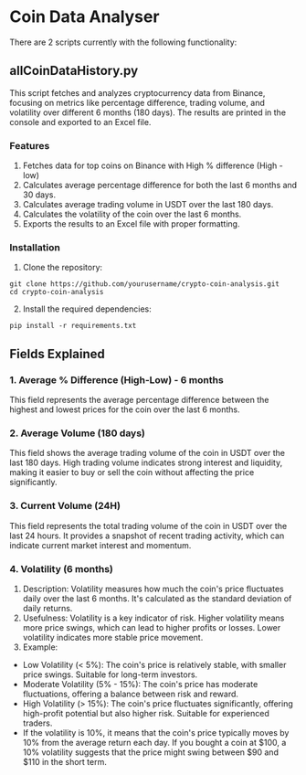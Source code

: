 # Coin Data Analyser

There are 2 scripts currently with the following functionality:


## **allCoinDataHistory.py**
This script fetches and analyzes cryptocurrency data from Binance, focusing on metrics like percentage difference, trading volume, and volatility over different 6 months (180 days). The results are printed in the console and exported to an Excel file.

### Features
1. Fetches data for top coins on Binance with High % difference (High - low)
2. Calculates average percentage difference for both the last 6 months and 30 days.
3. Calculates average trading volume in USDT over the last 180 days.
4. Calculates the volatility of the coin over the last 6 months.
5. Exports the results to an Excel file with proper formatting.

### Installation
1. Clone the repository:
```
git clone https://github.com/yourusername/crypto-coin-analysis.git
cd crypto-coin-analysis
```
2. Install the required dependencies:
```
pip install -r requirements.txt
```

## Fields Explained
### 1. Average % Difference (High-Low) - 6 months
This field represents the average percentage difference between the highest and lowest prices for the coin over the last 6 months.

### 2. Average Volume (180 days)
This field shows the average trading volume of the coin in USDT over the last 180 days. High trading volume indicates strong interest and liquidity, making it easier to buy or sell the coin without affecting the price significantly.
### 3. Current Volume (24H)
This field represents the total trading volume of the coin in USDT over the last 24 hours. It provides a snapshot of recent trading activity, which can indicate current market interest and momentum.
### 4. Volatility (6 months)
1. Description: Volatility measures how much the coin's price fluctuates daily over the last 6 months. It's calculated as the standard deviation of daily returns.
2. Usefulness: Volatility is a key indicator of risk. Higher volatility means more price swings, which can lead to higher profits or losses. Lower volatility indicates more stable price movement.
3. Example:
- Low Volatility (< 5%): The coin's price is relatively stable, with smaller price swings. Suitable for long-term investors.
- Moderate Volatility (5% - 15%): The coin's price has moderate fluctuations, offering a balance between risk and reward.
- High Volatility (> 15%): The coin's price fluctuates significantly, offering high-profit potential but also higher risk. Suitable for experienced traders.
- If the volatility is 10%, it means that the coin's price typically moves by 10% from the average return each day. If you bought a coin at $100, a 10% volatility suggests that the price might swing between $90 and $110 in the short term.
